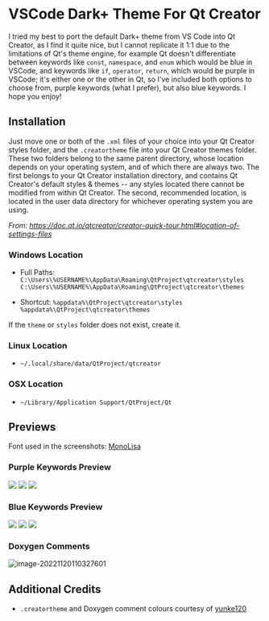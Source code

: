 # VSCode Dark+ Theme For Qt Creator

I tried my best to port the default Dark+ theme from VS Code into Qt Creator, as I find it quite nice, but I cannot replicate it 1:1 due to the limitations of Qt's theme engine, for example Qt doesn't differentiate between keywords like `const`, `namespace`, and `enum` which would be blue in VSCode, and keywords like `if`, `operator`, `return`, which would be purple in VSCode; it's either one or the other in Qt, so I've included both options to choose from, purple keywords (what I prefer), but also blue keywords. I hope you enjoy!

## Installation

Just move one or both of the `.xml` files of your choice into your Qt Creator styles folder, and the `.creatortheme` file into your Qt Creator themes folder. These two folders belong to the same parent directory, whose location depends on your operating system, and of which there are always two. The first belongs to your Qt Creator installation directory, and contains Qt Creator's default styles & themes -- any styles located there cannot be modified from within Qt Creator. The second, recommended location, is located in the user data directory for whichever operating system you are using.

_From: https://doc.qt.io/qtcreator/creator-quick-tour.html#location-of-settings-files_

### Windows Location
- Full Paths: `C:\Users\%USERNAME%\AppData\Roaming\QtProject\qtcreator\styles`
              `C:\Users\%USERNAME%\AppData\Roaming\QtProject\qtcreator\themes`

- Shortcut:   `%appdata%\QtProject\qtcreator\styles`
              `%appdata%\QtProject\qtcreator\themes`

If the `theme` or `styles` folder does not exist, create it.

### Linux Location
- `~/.local/share/data/QtProject/qtcreator`

### OSX Location
- `~/Library/Application Support/QtProject/Qt`

## Previews
Font used in the screenshots:  [MonoLisa](https://www.monolisa.dev/)

### Purple Keywords Preview 
![](screenshots/purple1.png)
![](screenshots/purple2.png)
![](screenshots/purple3.png)

### Blue Keywords Preview
![](screenshots/blue1.png)
![](screenshots/blue2.png)
![](screenshots/blue3.png)

### Doxygen Comments
![image-20221120110327601](screenshots/image-20221120110327601.png)

## Additional Credits
* `.creatortheme` and Doxygen comment colours courtesy of [yunke120](https://github.com/yunke120)
